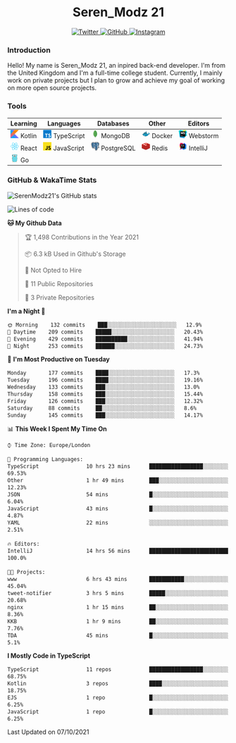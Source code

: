 <div align="center">
  <h1>Seren_Modz 21</h1>
  <a href="https://twitter.com/SerenModz21">
    <img alt="Twitter" src="https://img.shields.io/badge/twitter%20-%231DA1F2.svg?&style=for-the-badge&logo=Twitter&logoColor=white">
  </a>
  <a href="https://github.com/SerenModz21">
    <img alt="GitHub" src="https://img.shields.io/badge/github%20-%23121011.svg?&style=for-the-badge&logo=github&logoColor=white">
  </a>
  <a href="https://www.instagram.com/serenmodz21">
    <img alt="Instagram" src="https://img.shields.io/badge/instagram%20-%23E4405F.svg?&style=for-the-badge&logo=Instagram&logoColor=white">
  </a>
</div>

### Introduction

Hello! My name is Seren_Modz 21, an inpired back-end developer. I'm from the United Kingdom and I'm a full-time college student. Currently, I mainly work on private projects but I plan to grow and achieve my goal of working on more open source projects. 

### Tools

 **Learning**                                        | **Languages**                                               | **Databases**                                               | **Other**                                           | **Editors**                                                  
-----------------------------------------------------|-------------------------------------------------------------|-------------------------------------------------------------|-----------------------------------------------------|--------------------------------------------------------------
 <img width="19px" src="./assets/kotlin.svg"> Kotlin | <img width="19px" src="./assets/typescript.svg"> TypeScript | <img width="19px" src="./assets/mongodb.svg"> MongoDB       | <img width="19px" src="./assets/docker.svg"> Docker | <img width="19px" src="./assets/webstorm.svg"> Webstorm      
 <img width="19px" src="./assets/react.svg"> React   | <img width="19px" src="./assets/javascript.svg"> JavaScript | <img width="19px" src="./assets/postgresql.svg"> PostgreSQL | <img width="19px" src="./assets/redis.svg"> Redis   | <img width="19px" src="./assets/intellij-idea.svg"> IntelliJ
 <img width="19px" src="./assets/go.svg"> Go         |                                                             |                                                             |                                                     |                                                                                                               

### GitHub & WakaTime Stats

![SerenModz21's GitHub stats](https://github-readme-stats.vercel.app/api?username=SerenModz21&show_icons=true&theme=dark)

<!--START_SECTION:waka-->
![Lines of code](https://img.shields.io/badge/From%20Hello%20World%20I%27ve%20Written-33254%20lines%20of%20code-blue)

**🐱 My Github Data** 

> 🏆 1,498 Contributions in the Year 2021
 > 
> 📦 6.3 kB Used in Github's Storage 
 > 
> 🚫 Not Opted to Hire
 > 
> 📜 11 Public Repositories 
 > 
> 🔑 3 Private Repositories  
 > 
**I'm a Night 🦉** 

```text
🌞 Morning    132 commits    ███░░░░░░░░░░░░░░░░░░░░░░   12.9% 
🌆 Daytime    209 commits    █████░░░░░░░░░░░░░░░░░░░░   20.43% 
🌃 Evening    429 commits    ██████████░░░░░░░░░░░░░░░   41.94% 
🌙 Night      253 commits    ██████░░░░░░░░░░░░░░░░░░░   24.73%

```
📅 **I'm Most Productive on Tuesday** 

```text
Monday       177 commits    ████░░░░░░░░░░░░░░░░░░░░░   17.3% 
Tuesday      196 commits    ████░░░░░░░░░░░░░░░░░░░░░   19.16% 
Wednesday    133 commits    ███░░░░░░░░░░░░░░░░░░░░░░   13.0% 
Thursday     158 commits    ███░░░░░░░░░░░░░░░░░░░░░░   15.44% 
Friday       126 commits    ███░░░░░░░░░░░░░░░░░░░░░░   12.32% 
Saturday     88 commits     ██░░░░░░░░░░░░░░░░░░░░░░░   8.6% 
Sunday       145 commits    ███░░░░░░░░░░░░░░░░░░░░░░   14.17%

```


📊 **This Week I Spent My Time On** 

```text
⌚︎ Time Zone: Europe/London

💬 Programming Languages: 
TypeScript               10 hrs 23 mins      █████████████████░░░░░░░░   69.53% 
Other                    1 hr 49 mins        ███░░░░░░░░░░░░░░░░░░░░░░   12.23% 
JSON                     54 mins             █░░░░░░░░░░░░░░░░░░░░░░░░   6.04% 
JavaScript               43 mins             █░░░░░░░░░░░░░░░░░░░░░░░░   4.87% 
YAML                     22 mins             ░░░░░░░░░░░░░░░░░░░░░░░░░   2.51%

🔥 Editors: 
IntelliJ                 14 hrs 56 mins      █████████████████████████   100.0%

🐱‍💻 Projects: 
www                      6 hrs 43 mins       ███████████░░░░░░░░░░░░░░   45.04% 
tweet-notifier           3 hrs 5 mins        █████░░░░░░░░░░░░░░░░░░░░   20.68% 
nginx                    1 hr 15 mins        ██░░░░░░░░░░░░░░░░░░░░░░░   8.36% 
KKB                      1 hr 9 mins         ██░░░░░░░░░░░░░░░░░░░░░░░   7.76% 
TDA                      45 mins             █░░░░░░░░░░░░░░░░░░░░░░░░   5.1%

```

**I Mostly Code in TypeScript** 

```text
TypeScript               11 repos            █████████████████░░░░░░░░   68.75% 
Kotlin                   3 repos             ████░░░░░░░░░░░░░░░░░░░░░   18.75% 
EJS                      1 repo              █░░░░░░░░░░░░░░░░░░░░░░░░   6.25% 
JavaScript               1 repo              █░░░░░░░░░░░░░░░░░░░░░░░░   6.25%

```



 Last Updated on 07/10/2021
<!--END_SECTION:waka-->
